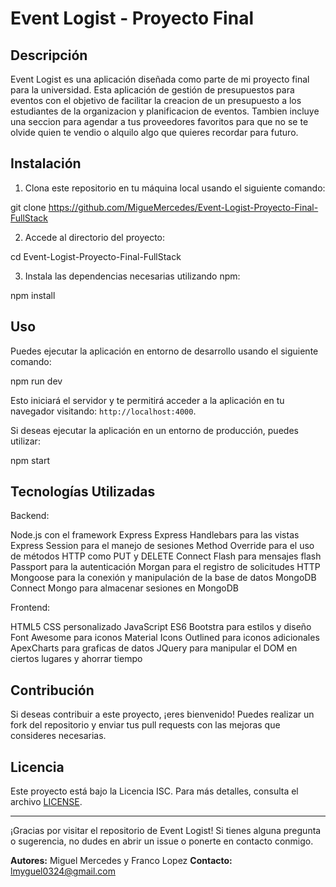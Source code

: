 # Event Logist - Proyecto Final

## Descripción

Event Logist es una aplicación diseñada como parte de mi proyecto final para la universidad. Esta aplicación de gestión de presupuestos para eventos 
con el objetivo de facilitar la creacion de un presupuesto a los estudiantes de la organizacion y planificacion de eventos. 
Tambien incluye una seccion para agendar a tus proveedores favoritos para que no se te olvide quien te vendio o alquilo algo que quieres recordar para futuro. 

## Instalación

1. Clona este repositorio en tu máquina local usando el siguiente comando:

git clone https://github.com/MigueMercedes/Event-Logist-Proyecto-Final-FullStack

2. Accede al directorio del proyecto:

cd Event-Logist-Proyecto-Final-FullStack

3. Instala las dependencias necesarias utilizando npm:

npm install

## Uso

Puedes ejecutar la aplicación en entorno de desarrollo usando el siguiente comando:

npm run dev

Esto iniciará el servidor y te permitirá acceder a la aplicación en tu navegador visitando: `http://localhost:4000`.

Si deseas ejecutar la aplicación en un entorno de producción, puedes utilizar:

npm start

## Tecnologías Utilizadas

Backend:

Node.js con el framework Express
Express Handlebars para las vistas
Express Session para el manejo de sesiones
Method Override para el uso de métodos HTTP como PUT y DELETE
Connect Flash para mensajes flash
Passport para la autenticación
Morgan para el registro de solicitudes HTTP
Mongoose para la conexión y manipulación de la base de datos MongoDB
Connect Mongo para almacenar sesiones en MongoDB

Frontend:

HTML5
CSS personalizado
JavaScript ES6
Bootstra para estilos y diseño
Font Awesome para iconos
Material Icons Outlined para iconos adicionales
ApexCharts para graficas de datos
JQuery para manipular el DOM en ciertos lugares y ahorrar tiempo

## Contribución

Si deseas contribuir a este proyecto, ¡eres bienvenido! Puedes realizar un fork del repositorio y enviar tus pull requests con las mejoras que consideres necesarias.

## Licencia

Este proyecto está bajo la Licencia ISC. Para más detalles, consulta el archivo [LICENSE](LICENSE).

---

¡Gracias por visitar el repositorio de Event Logist! Si tienes alguna pregunta o sugerencia, no dudes en abrir un issue o ponerte en contacto conmigo.

**Autores:** Miguel Mercedes y Franco Lopez
**Contacto:** lmyguel0324@gmail.com
